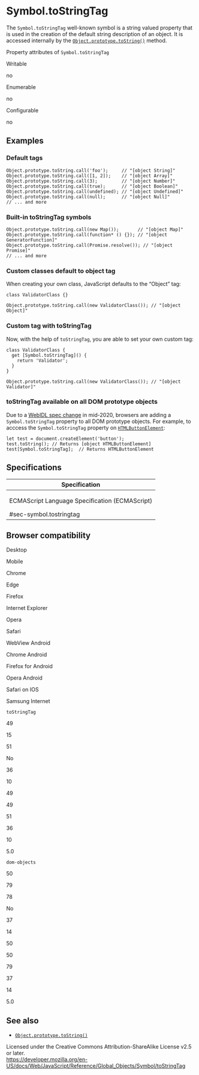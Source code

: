Symbol.toStringTag
==================

The `Symbol.toStringTag` well-known symbol is a string valued property that is used in the creation of the default string description of an object. It is accessed internally by the [`Object.prototype.toString()`](../object/tostring) method.

Property attributes of `Symbol.toStringTag`

Writable

no

Enumerable

no

Configurable

no

Examples
--------

### Default tags

    Object.prototype.toString.call('foo');     // "[object String]"
    Object.prototype.toString.call([1, 2]);    // "[object Array]"
    Object.prototype.toString.call(3);         // "[object Number]"
    Object.prototype.toString.call(true);      // "[object Boolean]"
    Object.prototype.toString.call(undefined); // "[object Undefined]"
    Object.prototype.toString.call(null);      // "[object Null]"
    // ... and more

### Built-in toStringTag symbols

    Object.prototype.toString.call(new Map());       // "[object Map]"
    Object.prototype.toString.call(function* () {}); // "[object GeneratorFunction]"
    Object.prototype.toString.call(Promise.resolve()); // "[object Promise]"
    // ... and more

### Custom classes default to object tag

When creating your own class, JavaScript defaults to the “Object” tag:

    class ValidatorClass {}

    Object.prototype.toString.call(new ValidatorClass()); // "[object Object]"

### Custom tag with toStringTag

Now, with the help of `toStringTag`, you are able to set your own custom tag:

    class ValidatorClass {
      get [Symbol.toStringTag]() {
        return 'Validator';
      }
    }

    Object.prototype.toString.call(new ValidatorClass()); // "[object Validator]"

### toStringTag available on all DOM prototype objects

Due to a [WebIDL spec change](https://github.com/heycam/webidl/pull/357) in mid-2020, browsers are adding a `Symbol.toStringTag` property to all DOM prototype objects. For example, to acccess the `Symbol.toStringTag` property on [`HTMLButtonElement`](https://developer.mozilla.org/en-US/docs/Web/API/HTMLButtonElement):

    let test = document.createElement('button');
    test.toString(); // Returns [object HTMLButtonElement]
    test[Symbol.toStringTag];  // Returns HTMLButtonElement

Specifications
--------------

<table><colgroup><col style="width: 100%" /></colgroup><thead><tr class="header"><th>Specification</th></tr></thead><tbody><tr class="odd"><td><p>ECMAScript Language Specification (ECMAScript)<br />
</p><span class="small">#sec-symbol.tostringtag</span></td></tr></tbody></table>

Browser compatibility
---------------------

Desktop

Mobile

Chrome

Edge

Firefox

Internet Explorer

Opera

Safari

WebView Android

Chrome Android

Firefox for Android

Opera Android

Safari on IOS

Samsung Internet

`toStringTag`

49

15

51

No

36

10

49

49

51

36

10

5.0

`dom-objects`

50

79

78

No

37

14

50

50

79

37

14

5.0

See also
--------

-   [`Object.prototype.toString()`](../object/tostring)

Licensed under the Creative Commons Attribution-ShareAlike License v2.5 or later.  
<a href="https://developer.mozilla.org/en-US/docs/Web/JavaScript/Reference/Global_Objects/Symbol/toStringTag" class="_attribution-link">https://developer.mozilla.org/en-US/docs/Web/JavaScript/Reference/Global_Objects/Symbol/toStringTag</a>
